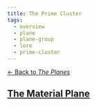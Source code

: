 ```yaml
---
title: The Prime Cluster
tags:
  - overview
  - plane
  - plane-group
  - lore
  - prime-cluster
---
```

[<- Back to *The Planes*](../index.md)

## [The Material Plane](./material.md)
